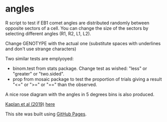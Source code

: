 # angles
R script to test if EB1 comet angles are distributed randomly between opposite sectors of a cell. You can change the size of the sectors by selecting different angles (R1, R2, L1, L2).

Change GENOTYPE with the actual one (substitute spaces with underlines and don't use strange characters)

Two similar tests are emplyoyed:

- binom.test from stats package. Change test as wished: "less" or "greater" or "two.sided".
- prop from mosaic package to test the proportion of trials giving a result "<=" or ">=" or "==" than the observed.

		

A nice rose diagram with the angles in 5 degrees bins is also produced.

<a href="ftp://ftp.sam.math.ethz.ch/sfs/R-CRAN/web/packages/mosaic/vignettes/Resampling.pdf">Kaplan et al (2019)</a>
<a href="http://ftp.sam.math.ethz.ch/sfs/R-CRAN/web/packages/mosaic/vignettes/Resampling.pdf">here</a>

This site was built using [GitHub Pages](https://pages.github.com/).
